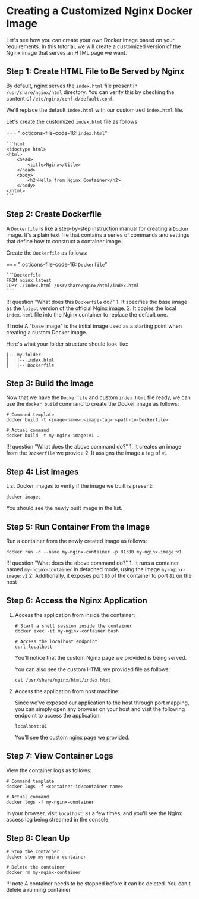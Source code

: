 # Creating a Customized Nginx Docker Image

Let's see how you can create your own Docker image based on your requirements. In this tutorial, we will create a customized version of the Nginx image that serves an HTML page we want.

## Step 1: Create HTML File to Be Served by Nginx

By default, nginx serves the `index.html` file present in `/usr/share/nginx/html` directory. You can verify this by checking the content of `/etc/nginx/conf.d/default.conf`.

We'll replace the default `index.html` with our customized `index.html` file.

Let's create the customized `index.html` file as follows:

=== ":octicons-file-code-16: `index.html`"

    ```html
    <!doctype html>
    <html>
        <head>
            <title>Nginx</title>
        </head>
        <body>
            <h2>Hello from Nginx Container</h2>
        </body>
    </html>
    ```

## Step 2: Create Dockerfile

A `Dockerfile` is like a step-by-step instruction manual for creating a `Docker` image. It's a plain text file that contains a series of commands and settings that define how to construct a container image.

Create the `Dockerfile` as follows:

=== ":octicons-file-code-16: `Dockerfile`"

    ```Dockerfile
    FROM nginx:latest
    COPY ./index.html /usr/share/nginx/html/index.html
    ```

!!! question "What does this `Dockerfile` do?"
    1. It specifies the base image as the `latest` version of the official Nginx image.
    2. It copies the local `index.html` file into the Nginx container to replace the default one.

!!! note
    A "base image" is the initial image used as a starting point when creating a custom Docker image.

Here's what your folder structure should look like:

```
|-- my-folder
│   |-- index.html
│   |-- Dockerfile
```

## Step 3: Build the Image

Now that we have the `Dockerfile` and custom `index.html` file ready, we can use the `docker build` command to create the Docker image as follows:

```
# Command template
docker build -t <image-name>:<image-tag> <path-to-Dockerfile>

# Actual command
docker build -t my-nginx-image:v1 .
```

!!! question "What does the above command do?"
    1. It creates an image from the `Dockerfile` we provide
    2. It assigns the image a tag of `v1`

## Step 4: List Images

List Docker images to verify if the image we built is present:

```
docker images
```

You should see the newly built image in the list.

## Step 5: Run Container From the Image

Run a container from the newly created image as follows:

```
docker run -d --name my-nginx-container -p 81:80 my-nginx-image:v1
```

!!! question "What does the above command do?"
    1. It runs a container named `my-nginx-container` in detached mode, using the image `my-nginx-image:v1`
    2. Additionally, it exposes port `80` of the container to port `81` on the host


## Step 6: Access the Nginx Application

1. Access the application from inside the container:
    ```
    # Start a shell session inside the container
    docker exec -it my-nginx-container bash

    # Access the localhost endpoint
    curl localhost
    ```

    You'll notice that the custom Nginx page we provided is being served.

    You can also see the custom HTML we provided file as follows:
    ```
    cat /usr/share/nginx/html/index.html
    ```

2. Access the application from host machine:

    Since we've exposed our application to the host through port mapping, you can simply open any browser on your host and visit the following endpoint to access the application:

    ```
    localhost:81
    ```

    You'll see the custom nginx page we provided.


## Step 7: View Container Logs

View the container logs as follows:
```
# Command template
docker logs -f <container-id/container-name>

# Actual command
docker logs -f my-nginx-container
```

In your browser, visit `localhost:81` a few times, and you'll see the Nginx access log being streamed in the console.

## Step 8: Clean Up

```
# Stop the container
docker stop my-nginx-container

# Delete the container
docker rm my-nginx-container
```

!!! note
    A container needs to be stopped before it can be deleted. You can't delete a running container.